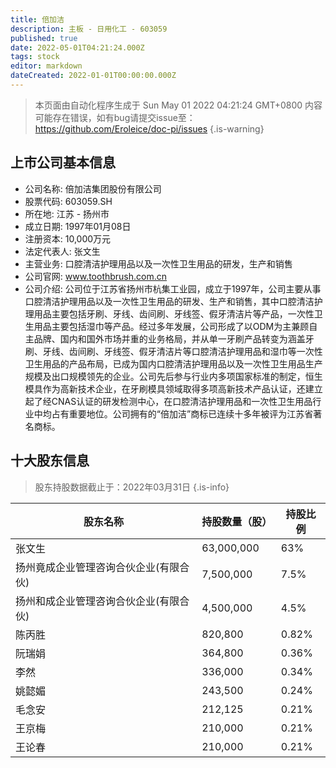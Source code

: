 ```yaml
---
title: 倍加洁
description: 主板 - 日用化工 - 603059
published: true
date: 2022-05-01T04:21:24.000Z
tags: stock
editor: markdown
dateCreated: 2022-01-01T00:00:00.000Z
---
```


> 本页面由自动化程序生成于 Sun May 01 2022 04:21:24 GMT+0800
> 内容可能存在错误，如有bug请提交issue至：https://github.com/Eroleice/doc-pi/issues
{.is-warning}

## 上市公司基本信息
- 公司名称: 倍加洁集团股份有限公司
- 股票代码: 603059.SH
- 所在地: 江苏 - 扬州市
- 成立日期: 1997年01月08日
- 注册资本: 10,000万元
- 法定代表人: 张文生
- 主营业务: 口腔清洁护理用品以及一次性卫生用品的研发，生产和销售
- 公司官网: www.toothbrush.com.cn
- 公司介绍: 公司位于江苏省扬州市杭集工业园，成立于1997年，公司主要从事口腔清洁护理用品以及一次性卫生用品的研发、生产和销售，其中口腔清洁护理用品主要包括牙刷、牙线、齿间刷、牙线签、假牙清洁片等产品，一次性卫生用品主要包括湿巾等产品。经过多年发展，公司形成了以ODM为主兼顾自主品牌、国内和国外市场并重的业务格局，并从单一牙刷产品转变为涵盖牙刷、牙线、齿间刷、牙线签、假牙清洁片等口腔清洁护理用品和湿巾等一次性卫生用品的产品布局，已成为国内口腔清洁护理用品以及一次性卫生用品生产规模及出口规模领先的企业。公司先后参与行业内多项国家标准的制定，恒生模具作为高新技术企业，在牙刷模具领域取得多项高新技术产品认证，还建立起了经CNAS认证的研发检测中心，在口腔清洁护理用品和一次性卫生用品行业中均占有重要地位。公司拥有的“倍加洁”商标已连续十多年被评为江苏省著名商标。


## 十大股东信息
> 股东持股数据截止于：2022年03月31日
{.is-info}

| 股东名称 | 持股数量（股） | 持股比例 |
| --- | --- | --- |
| 张文生 | 63,000,000 | 63% |
| 扬州竟成企业管理咨询合伙企业(有限合伙) | 7,500,000 | 7.5% |
| 扬州和成企业管理咨询合伙企业(有限合伙) | 4,500,000 | 4.5% |
| 陈丙胜 | 820,800 | 0.82% |
| 阮瑞娟 | 364,800 | 0.36% |
| 李然 | 336,000 | 0.34% |
| 姚懿媚 | 243,500 | 0.24% |
| 毛念安 | 212,125 | 0.21% |
| 王京梅 | 210,000 | 0.21% |
| 王论春 | 210,000 | 0.21% |




